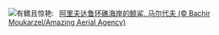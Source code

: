 ![](https://www.bing.com/th?id=OHR.MaldivesWhaleShark_ZH-CN9975504316_UHD.jpg&w=1000)有鳍且惊艳:&nbsp;&ensp;[阿里夫达鲁环礁海岸的鲸鲨, 马尔代夫 (© Bachir Moukarzel/Amazing Aerial Agency)](https://www.bing.com/th?id=OHR.MaldivesWhaleShark_ZH-CN9975504316_UHD.jpg)
<br><br/>
